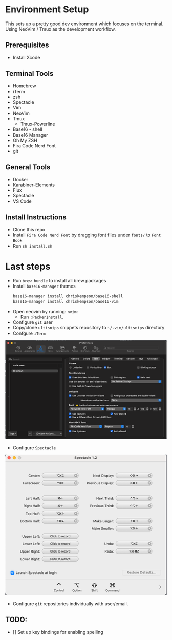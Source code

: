 # Environment Setup

This sets up a pretty good dev environment which focuses on the terminal. Using NeoVim / Tmux as the development workflow.

## Prerequisites

- Install Xcode

## Terminal Tools

- Homebrew
- iTerm
- zsh
- Spectacle
- Vim
- NeoVim
- Tmux
  - Tmux-Powerline
- Base16 - shell
- Base16 Manager
- Oh My ZSH
- Fira Code Nerd Font
- git

## General Tools

- Docker
- Karabiner-Elements
- Flux
- Spectacle
- VS Code

## Install Instructions

- Clone this repo
- Install `Fira Code Nerd Font` by dragging font files under `fonts/` to `Font Book`
- Run `sh install.sh`

# Last steps

- Run `brew bundle` to install all brew packages
- Install `base16-manager` themes
  ```bash
  base16-manager install chriskempson/base16-shell
  base16-manager install chriskempson/base16-vim
  ```
- Open neovim by running: `nvim`:
  - Run `:PackerInstall`.
- Configure `git` user
- Copy/clone `ultisnips` snippets repository to `~/.vim/ultisnips` directory
- Confgure `iTerm`

![](iterm-opts.png 'iTerm settings')

- Configure `Spectacle`

![](spectacle-settings.png 'Spectacle settings')

- Configure `git` repositories individually with user/email.

## TODO:

- [] Set up key bindings for enabling spelling

